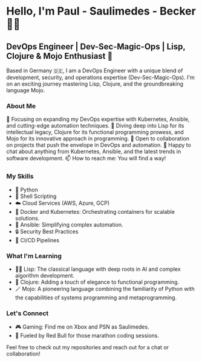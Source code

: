 # Hello, I'm Paul - Saulimedes - Becker 🧙‍♂️

## DevOps Engineer | Dev-Sec-Magic-Ops | Lisp, Clojure & Mojo Enthusiast 🌟

Based in Germany 🇩🇪, I am a DevOps Engineer with a unique blend of development, security, and operations expertise (Dev-Sec-Magic-Ops). I'm on an exciting journey mastering Lisp, Clojure, and the groundbreaking language Mojo.

### About Me

🔭 Focusing on expanding my DevOps expertise with Kubernetes, Ansible, and cutting-edge automation techniques.
🌱 Diving deep into Lisp for its intellectual legacy, Clojure for its functional programming prowess, and Mojo for its innovative approach in programming.
👯 Open to collaboration on projects that push the envelope in DevOps and automation.
💬 Happy to chat about anything from Kubernetes, Ansible, and the latest trends in software development.
📫 How to reach me: You will find a way!

### My Skills

- 🐍 Python
- 🐚 Shell Scripting
- ☁️ Cloud Services (AWS, Azure, GCP)
- 🐳 Docker and Kubernetes: Orchestrating containers for scalable solutions.
- 🔧 Ansible: Simplifying complex automation.
- 🔒 Security Best Practices
- 🔄 CI/CD Pipelines

### What I'm Learning

- 🧙‍♂️ Lisp: The classical language with deep roots in AI and complex algorithm development.
- 🎩 Clojure: Adding a touch of elegance to functional programming.
- 🪄 Mojo: A pioneering language combining the familiarity of Python with the capabilities of systems programming and metaprogramming.

### Let's Connect

- 🎮 Gaming: Find me on Xbox and PSN as Saulimedes.
- 🚀 Fueled by Red Bull for those marathon coding sessions.

Feel free to check out my repositories and reach out for a chat or collaboration!
